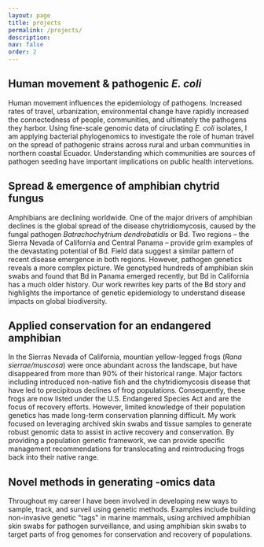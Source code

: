 ```yaml
---
layout: page
title: projects
permalink: /projects/
description:
nav: false
order: 2
---
```


<h2 id="Human movement & pathogenic E. coli">
  Human movement & pathogenic <i> E. coli</i></h2>

Human movement influences the epidemiology of pathogens.  Increased rates of travel, urbanization, environmental change have rapidly increased the connectedness of people, communities, and ultimately the pathogens they harbor.  Using fine-scale genomic data of ciruclating *E. coli* isolates, I am applying bacterial phylogenomics to investigate the role of human travel on the spread of pathogenic strains across rural and urban communities in northern coastal Ecuador.  Understanding which communities are sources of pathogen seeding have important implications on public health intervetions. 

<h2 id="Spread & emergence of amphibian chytrid fungus">
  Spread & emergence of amphibian chytrid fungus</h2>

Amphibians are declining worldwide. One of the major drivers of amphibian declines is the global spread of the disease chytridiomycosis, caused by the fungal pathogen *Batrachochytrium dendrobatidis* or Bd. Two regions – the Sierra Nevada of California and Central Panama – provide grim examples of the devastating potential of Bd. Field data suggest a similar pattern of recent disease emergence in both regions. However, pathogen genetics reveals a more complex picture. We genotyped hundreds of amphibian skin swabs and found that Bd in Panama emerged recently, but Bd in California has a much older history. Our work rewrites key parts of the Bd story and highlights the importance of genetic epidemiology to understand disease impacts on global biodiversity.

<h2 id="Applied conservation for an endangered amphibian">
 Applied conservation for an endangered amphibian</h2>

In the Sierras Nevada of California, mountian yellow-legged frogs (*Rana sierrae/muscosa*) were once abundant across the landscape, but have disappeared from more than 90% of their historical range.  Major factors including introduced non-native fish and the chytridiomycosis disease that have led to precipitous declines of frog populations. Consequently, these frogs are now listed under the U.S. Endangered Species Act and are the focus of recovery efforts.  However, limited knowledge of their population genetics has made long-term conservation planning difficult. My work focused on leveraging archived skin swabs and tissue samples to generate robust genomic data to assist in active recovery and conservation. By providing a population genetic framework, we can provide specific management recommendations for translocating and reintroducing frogs back into their native range. 

<h2 id="Novel methods in generating -omics data">
 Novel methods in generating -omics data</h2>

Throughout my career I have been involved in developing new ways to sample, track, and surveil using genetic methods.  Examples include building non-invasive genetic "tags" in marine mammals, using archived amphibian skin swabs for pathogen surveillance, and using amphibian skin swabs to target parts of frog genomes for conservation and recovery of populations.

